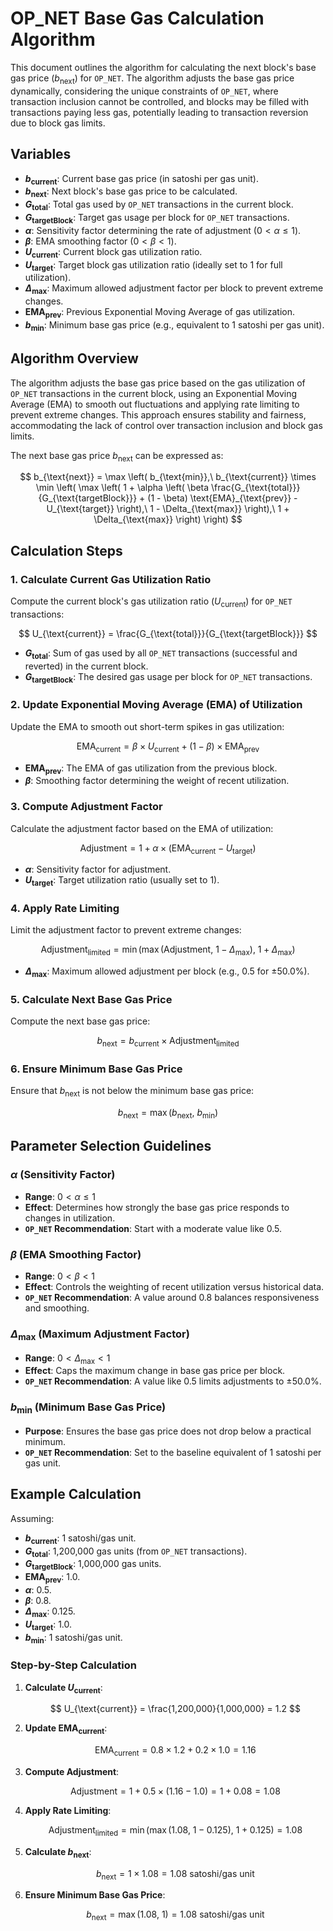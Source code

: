 # OP_NET Base Gas Calculation Algorithm

This document outlines the algorithm for calculating the next block's base gas price ($b_{\text{next}}$) for `OP_NET`.
The algorithm adjusts the base gas price dynamically, considering the unique constraints of `OP_NET`, where transaction
inclusion cannot be controlled, and blocks may be filled with transactions paying less gas, potentially leading to
transaction reversion due to block gas limits.

## Variables

- **$b_{\text{current}}$**: Current base gas price (in satoshi per gas unit).
- **$b_{\text{next}}$**: Next block's base gas price to be calculated.
- **$G_{\text{total}}$**: Total gas used by `OP_NET` transactions in the current block.
- **$G_{\text{targetBlock}}$**: Target gas usage per block for `OP_NET` transactions.
- **$\alpha$**: Sensitivity factor determining the rate of adjustment ($0 < \alpha \leq 1$).
- **$\beta$**: EMA smoothing factor ($0 < \beta < 1$).
- **$U_{\text{current}}$**: Current block gas utilization ratio.
- **$U_{\text{target}}$**: Target block gas utilization ratio (ideally set to 1 for full utilization).
- **$\Delta_{\text{max}}$**: Maximum allowed adjustment factor per block to prevent extreme changes.
- **$\text{EMA}_{\text{prev}}$**: Previous Exponential Moving Average of gas utilization.
- **$b_{\text{min}}$**: Minimum base gas price (e.g., equivalent to 1 satoshi per gas unit).

## Algorithm Overview

The algorithm adjusts the base gas price based on the gas utilization of `OP_NET` transactions in the current block,
using an Exponential Moving Average (EMA) to smooth out fluctuations and applying rate limiting to prevent extreme
changes. This approach ensures stability and fairness, accommodating the lack of control over transaction inclusion and
block gas limits.

The next base gas price $b_{\text{next}}$ can be expressed as:

$$
b_{\text{next}} = \max \left(
b_{\text{min}},\
b_{\text{current}} \times \min \left(
\max \left(
1 + \alpha \left(
\beta \frac{G_{\text{total}}}{G_{\text{targetBlock}}} + (1 - \beta) \text{EMA}_{\text{prev}} - U_{\text{target}}
\right),\
1 - \Delta_{\text{max}}
\right),\
1 + \Delta_{\text{max}}
\right)
\right)
$$

## Calculation Steps

### 1. Calculate Current Gas Utilization Ratio

Compute the current block's gas utilization ratio ($U_{\text{current}}$) for `OP_NET` transactions:

$$
U_{\text{current}} = \frac{G_{\text{total}}}{G_{\text{targetBlock}}}
$$

- **$G_{\text{total}}$**: Sum of gas used by all `OP_NET` transactions (successful and reverted) in the current block.
- **$G_{\text{targetBlock}}$**: The desired gas usage per block for `OP_NET` transactions.

### 2. Update Exponential Moving Average (EMA) of Utilization

Update the EMA to smooth out short-term spikes in gas utilization:

$$
\text{EMA}_{\text{current}} = \beta \times U_{\text{current}} + (1 - \beta) \times \text{EMA}_{\text{prev}}
$$

- **$\text{EMA}_{\text{prev}}$**: The EMA of gas utilization from the previous block.
- **$\beta$**: Smoothing factor determining the weight of recent utilization.

### 3. Compute Adjustment Factor

Calculate the adjustment factor based on the EMA of utilization:

$$
\text{Adjustment} = 1 + \alpha \times (\text{EMA}_{\text{current}} - U_{\text{target}})
$$

- **$\alpha$**: Sensitivity factor for adjustment.
- **$U_{\text{target}}$**: Target utilization ratio (usually set to 1).

### 4. Apply Rate Limiting

Limit the adjustment factor to prevent extreme changes:

$$
\text{Adjustment}_{\text{limited}} = \min \left(
\max \left(
\text{Adjustment},\
1 - \Delta_{\text{max}}
\right),\
1 + \Delta_{\text{max}}
\right)
$$

- **$\Delta_{\text{max}}$**: Maximum allowed adjustment per block (e.g., 0.5 for ±50.0%).

### 5. Calculate Next Base Gas Price

Compute the next base gas price:

$$
b_{\text{next}} = b_{\text{current}} \times \text{Adjustment}_{\text{limited}}
$$

### 6. Ensure Minimum Base Gas Price

Ensure that $b_{\text{next}}$ is not below the minimum base gas price:

$$
b_{\text{next}} = \max \left(
b_{\text{next}},\
b_{\text{min}}
\right)
$$

## Parameter Selection Guidelines

### $\alpha$ (Sensitivity Factor)

- **Range**: $0 < \alpha \leq 1$
- **Effect**: Determines how strongly the base gas price responds to changes in utilization.
- **`OP_NET` Recommendation**: Start with a moderate value like 0.5.

### $\beta$ (EMA Smoothing Factor)

- **Range**: $0 < \beta < 1$
- **Effect**: Controls the weighting of recent utilization versus historical data.
- **`OP_NET` Recommendation**: A value around 0.8 balances responsiveness and smoothing.

### $\Delta_{\text{max}}$ (Maximum Adjustment Factor)

- **Range**: $0 < \Delta_{\text{max}} < 1$
- **Effect**: Caps the maximum change in base gas price per block.
- **`OP_NET` Recommendation**: A value like 0.5 limits adjustments to ±50.0%.

### $b_{\text{min}}$ (Minimum Base Gas Price)

- **Purpose**: Ensures the base gas price does not drop below a practical minimum.
- **`OP_NET` Recommendation**: Set to the baseline equivalent of 1 satoshi per gas unit.

## Example Calculation

Assuming:

- **$b_{\text{current}}$**: 1 satoshi/gas unit.
- **$G_{\text{total}}$**: 1,200,000 gas units (from `OP_NET` transactions).
- **$G_{\text{targetBlock}}$**: 1,000,000 gas units.
- **$\text{EMA}_{\text{prev}}$**: 1.0.
- **$\alpha$**: 0.5.
- **$\beta$**: 0.8.
- **$\Delta_{\text{max}}$**: 0.125.
- **$U_{\text{target}}$**: 1.0.
- **$b_{\text{min}}$**: 1 satoshi/gas unit.

### Step-by-Step Calculation

1. **Calculate $U_{\text{current}}$**:

   $$
   U_{\text{current}} = \frac{1,200,000}{1,000,000} = 1.2
   $$

2. **Update $\text{EMA}_{\text{current}}$**:

   $$
   \text{EMA}_{\text{current}} = 0.8 \times 1.2 + 0.2 \times 1.0 = 1.16
   $$

3. **Compute Adjustment**:

   $$
   \text{Adjustment} = 1 + 0.5 \times (1.16 - 1.0) = 1 + 0.08 = 1.08
   $$

4. **Apply Rate Limiting**:

   $$
   \text{Adjustment}_{\text{limited}} = \min \left(
   \max \left( 1.08,\ 1 - 0.125 \right),\
   1 + 0.125
   \right) = 1.08
   $$

5. **Calculate $b_{\text{next}}$**:

   $$
   b_{\text{next}} = 1 \times 1.08 = 1.08\ \text{satoshi/gas unit}
   $$

6. **Ensure Minimum Base Gas Price**:

   $$
   b_{\text{next}} = \max \left( 1.08,\ 1 \right) = 1.08\ \text{satoshi/gas unit}
   $$
